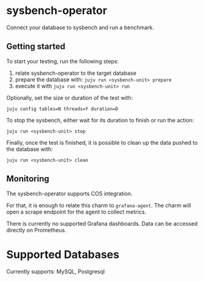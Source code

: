 # sysbench-operator

Connect your database to sysbench and run a benchmark.

## Getting started

To start your testing, run the following steps:
1) relate sysbench-operator to the target database
2) prepare the database with: `juju run <sysbench-unit> prepare`
3) execute it with `juju run <sysbench-unit> run`

Optionally, set the size or duration of the test with:
```
juju config tables=N threads=Y duration=D
```

To stop the sysbench, either wait for its duration to finish
or run the action:
```
juju run <sysbench-unit> stop
```

Finally, once the test is finished, it is possible to clean up
the data pushed to the database with:
```
juju run <sysbench-unit> clean
```

## Monitoring

The sysbench-operator supports COS integration.

For that, it is enough to relate this charm to `grafana-agent`.
The charm will open a scrape endpoint for the agent to collect
metrics.

There is currently no supported Grafana dashboards. Data can
be accessed directly on Prometheus.

# Supported Databases

Currently supports: MySQL, Postgresql
